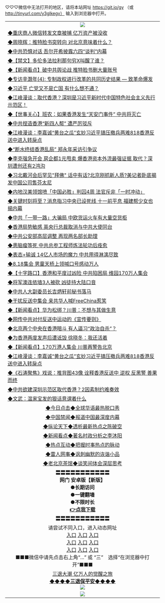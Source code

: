 
♡♡♡微信中无法打开的地区，请将本站网址 https://git.io/gy （或 http://tinyurl.com/y3glkegv） 输入到浏览器中打开。 

<table>
   <tr>
    <td align=center><img src="https://github.com/gyhhx/image-upload/blob/master/20190701.jpg" /></td>
  </tr>
   <tr>
<td align=left>
<a href="https://z7e5m3p3.stackpathcdn.com/oo.aspx?name=c1065501&key=iulvfagzrxnrcwra&from=gy">◆重庆商人微信转发文章被捕 亿万资产被没收</a><br/></td>
  </tr>
  <tr>
<td align=left>
<a href="https://z7e5m3p3.stackpathcdn.com/oo.aspx?name=c1065557&key=iulvfagzrxnrcwra&from=gy">◆周晓辉：推特脸书突转向 对北京意味着什么？</a><br/></td>
 </tr>
  <tr>
<td align=left>
<a href="https://z7e5m3p3.stackpathcdn.com/oo.aspx?name=c1065582&key=iulvfagzrxnrcwra&from=gy">◆中共恐惧对话 吾尔开希披露六四“谈判”内幕</a><br/></td>
 </tr>
   <tr>
<td align=left>
<a href="https://z7e5m3p3.stackpathcdn.com/oo.aspx?name=c1065515&key=iulvfagzrxnrcwra&from=gy">◆【禁文】多伦多法拉利那句穷X叫醒了谁？</a><br/></td>
   </tr> 
  <tr>
<td align=left>
<a href="https://z7e5m3p3.stackpathcdn.com/oo.aspx?name=c1065571&key=iulvfagzrxnrcwra&from=gy">◆【新闻看点】破中共舆论战 推特脸书删大量账号</a><br/></td>
  </tr> 
 <tr>
<td align=left>
<a href="https://z7e5m3p3.stackpathcdn.com/oo.aspx?name=c1065492&key=iulvfagzrxnrcwra&from=gy">◆专访辛灏年(4): 专制政权进行改革的共同历史结果 — 致革命爆发</a><br/>
</td>
   </tr>
 <tr>
<td align=left>
<a href="https://z7e5m3p3.stackpathcdn.com/oo.aspx?name=c1065372&key=iulvfagzrxnrcwra&from=gy">◆习近平 亡党又不是亡国 有什么想不通？</a><br/></td>
  </tr>
  <tr>
<td align=left>
<a href="https://z7e5m3p3.stackpathcdn.com/oo.aspx?name=c1065642&key=iulvfagzrxnrcwra&from=gy">◆江峰漫谈：取代香港？深圳是习近平新时代中国特色社会主义先行示范区！</a><br/></td>
 </tr>
   <tr>
<td align=left>
<a href="https://z7e5m3p3.stackpathcdn.com/oo.aspx?name=c816851_30_1&key=iulvfagzrxnrcwra&from=gy">◆【世事关心】班农：如果香港发生“天安门事件” 中共将灭亡</a><br/>
</td>
   </tr>
 <tr>
<td align=left>
<a href="https://z7e5m3p3.stackpathcdn.com/oo.aspx?name=c1065488&key=iulvfagzrxnrcwra&from=gy">◆中共捏造香港“新四人帮” 遭严厉驳斥</a><br/></td>
  </tr>
  <tr>
<td align=left>
<a href="https://z7e5m3p3.stackpathcdn.com/oo.aspx?name=c1065290&key=iulvfagzrxnrcwra&from=gy">◆江峰漫谈：李嘉诚“黄台之瓜”玄妙习近平镇压撤兵两难818香港反送中进入转戾点</a><br/></td>
 </tr>
  <tr>
<td align=left>
<a href="https://z7e5m3p3.stackpathcdn.com/oo.aspx?name=c1065503&key=iulvfagzrxnrcwra&from=gy">◆“断水终结香港乱局” 郑永年采访引争议</a><br/></td>
 </tr>
   <tr>
<td align=left>
<a href="https://z7e5m3p3.stackpathcdn.com/oo.aspx?name=c1065470&key=iulvfagzrxnrcwra&from=gy">◆李克强急开会 房企都1元甩卖 爆香港资本外流最强证据 取代？深圳遭创还有2鸿沟</a><br/></td>
   </tr> 
  <tr>
<td align=left>
<a href="https://z7e5m3p3.stackpathcdn.com/oo.aspx?name=c1065469&key=iulvfagzrxnrcwra&from=gy">◆习北戴河会后罕见"拜佛" 话中有话?北京刚抓新人质?美记者卧底揭发中国公司售芬太尼</a><br/></td>
  </tr> 
 <tr>
<td align=left>
<a href="https://z7e5m3p3.stackpathcdn.com/oo.aspx?name=c1065555&key=iulvfagzrxnrcwra&from=gy">◆内地汉美领馆喷「中国必胜」判囚4周 法官斥非「一时冲动」</a><br/>
</td>
   </tr>
 <tr>
<td align=left>
<a href="https://z7e5m3p3.stackpathcdn.com/oo.aspx?name=c1065436&key=iulvfagzrxnrcwra&from=gy">◆关键时刻将至？消息指习中央已设死线 十一前平息 福建帮少女也揭内幕</a><br/>
</td>
   </tr>
 <tr>
<td align=left>
<a href="https://z7e5m3p3.stackpathcdn.com/oo.aspx?name=c1065520&key=iulvfagzrxnrcwra&from=gy">◆中共「一带一路」大骗局 中欧货运火车有大量空货柜</a><br/></td>
  </tr>
  <tr>
<td align=left>
<a href="https://z7e5m3p3.stackpathcdn.com/oo.aspx?name=c1065580&key=iulvfagzrxnrcwra&from=gy">◆香港局势敏感 英央行总裁取消与中共大使同台</a><br/></td>
 </tr>
   <tr>
<td align=left>
<a href="https://z7e5m3p3.stackpathcdn.com/oo.aspx?name=c1065524&key=iulvfagzrxnrcwra&from=gy">◆中共公安部高层调整 再现两名部长助理</a><br/>
</td>
   </tr>
 <tr>
<td align=left>
<a href="https://z7e5m3p3.stackpathcdn.com/oo.aspx?name=c1065606&key=iulvfagzrxnrcwra&from=gy">◆患脑瘤等死 中共总参工程师炼法轮功后痊愈</a><br/>
</td>
</tr> 
<tr>
<td align=left>
<a href="https://z7e5m3p3.stackpathcdn.com/oo.aspx?name=c1065643&key=iulvfagzrxnrcwra&from=gy">◆表态+输诚 14亿人市场的魔力 中共用得淋漓尽致</a><br/>
</td>       
</tr> 

   <tr>
<td align=left>
<a href="https://z7e5m3p3.stackpathcdn.com/oo.aspx?name=c1065092&key=iulvfagzrxnrcwra&from=gy">◆8.18集会 男童天桥上领喊口号感动万人</a><br/></td>
  </tr>
  <tr>
<td align=left>
<a href="https://z7e5m3p3.stackpathcdn.com/oo.aspx?name=c1065337&key=iulvfagzrxnrcwra&from=gy">◆【十字路口】香港和平度过凶险 中共陷困局 维园170万人集会</a><br/></td>
 </tr>
  <tr>
<td align=left>
<a href="https://z7e5m3p3.stackpathcdn.com/oo.aspx?name=c1065184&key=iulvfagzrxnrcwra&from=gy">◆将军澳连侬墙3人被砍 凶徒持大陆口音</a><br/></td>
 </tr>
   <tr>
<td align=left>
<a href="https://z7e5m3p3.stackpathcdn.com/oo.aspx?name=c1065015&key=iulvfagzrxnrcwra&from=gy">◆中共人大副委员长吉炳轩前秘书落马</a><br/></td>
   </tr> 
  <tr>
<td align=left>
<a href="https://z7e5m3p3.stackpathcdn.com/oo.aspx?name=c1065208&key=iulvfagzrxnrcwra&from=gy">◆干扰反送中集会 亲共华人喊FreeChina惹笑</a><br/></td>
  </tr> 
 <tr>
<td align=left>
<a href="https://z7e5m3p3.stackpathcdn.com/oo.aspx?name=c1065182&key=iulvfagzrxnrcwra&from=gy">◆【新闻看点】华为松绑？川普：不想与其做生意</a><br/>
</td>
   </tr>
 <tr>
<td align=left>
<a href="https://z7e5m3p3.stackpathcdn.com/oo.aspx?name=c1065164&key=iulvfagzrxnrcwra&from=gy">◆网传中共对付反送中运动的《宣传要则》</a><br/></td>
  </tr>
  <tr>
<td align=left>
<a href="https://z7e5m3p3.stackpathcdn.com/oo.aspx?name=c1065117&key=iulvfagzrxnrcwra&from=gy">◆北京两个中央在香港暗斗 有人逼习“政治自杀”？</a><br/></td>
 </tr>
   <tr>
<td align=left>
<a href="https://z7e5m3p3.stackpathcdn.com/oo.aspx?name=c1065225&key=iulvfagzrxnrcwra&from=gy">◆为香港两度发声后遭诋毁 徐晓冬：我还活着</a><br/>
</td>
   </tr>
 <tr>
<td align=left>
<a href="https://z7e5m3p3.stackpathcdn.com/oo.aspx?name=c1065141&key=iulvfagzrxnrcwra&from=gy">◆【新闻看点】170万港人集会 川普再警告北京</a><br/></td>
  </tr>
  <tr>
<td align=left>
<a href="https://z7e5m3p3.stackpathcdn.com/oo.aspx?name=c1065290&key=iulvfagzrxnrcwra&from=gy">◆江峰漫谈：李嘉诚“黄台之瓜”玄妙习近平镇压撤兵两难818香港反送中进入转戾点</a><br/></td>
 </tr>
  <tr>
<td align=left>
<a href="https://z7e5m3p3.stackpathcdn.com/oo.aspx?name=c1065175&key=iulvfagzrxnrcwra&from=gy">◆《石涛聚焦》戏说：推背图43像 诠释香港反送中 逆权 反黑警 善果而终</a><br/></td>
 </tr>
   <tr>
<td align=left>
<a href="https://z7e5m3p3.stackpathcdn.com/oo.aspx?name=c1065156&key=iulvfagzrxnrcwra&from=gy">◆中共欲建深圳示范区取代香港？2因素制约难奏效</a><br/></td>
   </tr> 
  <tr>
<td align=left>
<a href="https://z7e5m3p3.stackpathcdn.com/oo.aspx?name=c1065134&key=iulvfagzrxnrcwra&from=gy">◆文武：温家宝发的狠话意谓着什么</a><br/></td>
  </tr> 
   <tr>
   <td align=center> 
<a href="https://xvery.li/oo.aspx?name=c816850&key=lvvdiyawanfwimxk&from=gy&tag=9877">◆今日点击◆全球华语最热脱口秀</a><br/>
    </td>
  </tr>
  <tr>
  <td align=center>
<a href="https://xvery.li/oo.aspx?name=c816860&key=lvvdiyawanfwimxk&from=gy&tag=99733110">◆中国禁闻◆报道中国最深度内幕</a><br/>
   </tr>
  <tr>
     <td align=center>
<a href="https://xvery.li/oo.aspx?name=c816855&key=lvvdiyawanfwimxk&from=gy&tag=997110">◆纵论天下◆透析最新热点之陈破空</a><br/>
   </tr>
   <tr>
      <td align=center>
<a href="https://xvery.li/oo.aspx?name=c838308&key=lvvdiyawanfwimxk&from=gy&tag=9973110">◆新闻看点◆著名时政分析之李沐阳</a><br/>
   </tr>
   <tr>
     <td align=center>
<a href="https://xvery.li/oo.aspx?name=c816852&key=lvvdiyawanfwimxk&from=gy&tag=9733110">◆热点互动◆把握时事热点的脉动</a><br/>
   </tr>
   <tr>
      <td align=center>
<a href="https://xvery.li/oo.aspx?name=c816694&key=lvvdiyawanfwimxk&from=gy&tag=93310">◆雷人网事◆讽刺幽默的诙谐小品</a><br/>
   </tr>
   <tr>
    <td align=center>
<a href="https://xvery.li/oo.aspx?name=c816650&key=lvvdiyawanfwimxk&from=gy&tag=9973110">◆老北京茶馆◆谈笑间体会深层思考</a><br/>
   </tr>
  <tr>
    <td align=center>
 <b>〓〓〓〓〓〓〓〓〓〓〓<br/>网门 安卓版【新版】<br/> ●长期访问<br/> ●一键翻墙<br/>  ●不限时长<br/> 
 <a href="https://share.weiyun.com/5RqCKCe">👉<b>点我下载</a><br/>〓〓〓〓〓〓〓〓〓〓〓<br/>
    </td>
    </tr>
   <tr>
    <td align=center>请尝试不同入口，进入动态网址<br/>
      <a href="https://s3.us-east-2.amazonaws.com/ogateo/show.htm">入口</a>
      <a href="https://s3.ca-central-1.amazonaws.com/ogatec/show.htm">入口</a>
      <a href="https://s3.ap-southeast-2.amazonaws.com/ogatey/show.htm">入口</a><br/>
      <a href="https://s3.ap-northeast-2.amazonaws.com/ogates/show.htm">入口</a>
      <a href="https://s3.eu-central-1.amazonaws.com/ogatef/show.htm">入口</a>
      <a href="https://s3.ap-south-1.amazonaws.com/ogatem/show.htm">入口</a><br/>
      <a href="https://s3-us-west-1.amazonaws.com/ogaten/show.htm">入口</a>
      <a href="https://s3.eu-west-2.amazonaws.com/ogatel/show.htm">入口</a>
      <a href="https://s3.ap-northeast-1.amazonaws.com/ogatet/show.htm">入口</a><br/>
      ■■■微信中请先点击右上角“...” 或 “三”　选择“在浏览器中打开”■■■<b><br/>
    </td>
  </tr>
  <tr>  
  <td align=center>
  <a href="http://ctbtfdoocixoa.global.ssl.fastly.net/oo.aspx?name=c894205&key=ofejcfaxcltk&from=gy&tag=9973110">三退大潮 亿万人的觉醒之旅</a><br/>
      <a href="http://ctbtfdoocixoa.global.ssl.fastly.net/oo.aspx?name=ogQuit.aspx&key=ofejcfaxcltk&from=gy"><b>◆◆◆◆三退保平安◆◆◆◆<br/></a>
      <img src="https://github.com/gyhhx/image-upload/blob/master/3t.jpg" /><br/>
      </td>
  </tr>
   <tr>
    <td align=center><img src="https://raw.githubusercontent.com/oGate2/Up/master/oGate_640.jpg"/></td>
  </tr>
</table>

